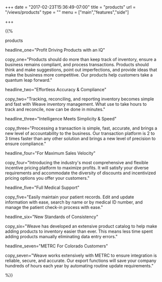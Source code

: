 +++
date = "2017-02-23T15:36:49-07:00"
title = "products"
url   = "/views/products"
type = ""
menu = ["main","features","side"]

+++

{{%

  products

  headline_one="Profit Driving Products with an IQ"

  copy_one="Products should do more than keep track of inventory, ensure a business remains compliant, and process transactions. Products should think and make suggestions, point out imperfections, and provide ideas that make the business more competitive. Our products help customers take a quantum leap forward."

  headline_two="Effortless Accuracy & Compliance"

  copy_two="Tracking, reconciling, and reporting inventory becomes simple and fast with Weave inventory management. What use to take hours to track and reconcile, now can be done in minutes."

  headline_three="Intelligence Meets Simplicity & Speed"

  copy_three="Processing a transaction is simple, fast, accurate, and brings a new level of accountability to the business. Our transaction platform is 2 to 3 times faster than any other solution and brings a new level of precision to ensure compliance."

  headline_four="For Maximum Sales Velocity"

  copy_four="Introducing the industry's most comprehensive and flexible incentive pricing platform to maximize profits. It will satisfy your diverse requirements and accommodate the diversity of discounts and incentivized pricing options you offer your customers."

  headline_five="Full Medical Support"

  copy_five="Easily maintain your patient records. Edit and update information with ease, search by name or by medical ID number, and manage the patient check-in process with ease."

  headline_six="New Standards of Consistency"

  copy_six="Weave has developed an extensive product catalog to help make adding products to inventory easier than ever. This means less time spent adding products manually eliminating data entry errors."

  headline_seven="METRC For Colorado Customers"

  copy_seven="Weave works extensively with METRC to ensure integration is reliable, secure, and accurate. Our export functions will save your company hundreds of hours each year by automating routine update requirements."

 %}}
